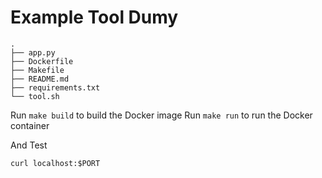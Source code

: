 # Example Tool Dumy

```
.
├── app.py
├── Dockerfile
├── Makefile
├── README.md
├── requirements.txt
└── tool.sh
```

Run `make build` to build the Docker image
Run `make run` to run the Docker container

And Test
```
curl localhost:$PORT 
```
